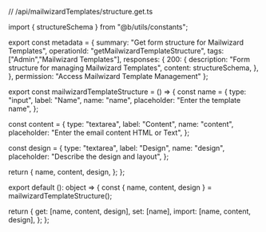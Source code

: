 // /api/mailwizardTemplates/structure.get.ts

import { structureSchema } from "@b/utils/constants";

export const metadata = {
  summary: "Get form structure for Mailwizard Templates",
  operationId: "getMailwizardTemplateStructure",
  tags: ["Admin","Mailwizard Templates"],
  responses: {
    200: {
      description: "Form structure for managing Mailwizard Templates",
      content: structureSchema,
    },
  },
  permission: "Access Mailwizard Template Management"
};

export const mailwizardTemplateStructure = () => {
  const name = {
    type: "input",
    label: "Name",
    name: "name",
    placeholder: "Enter the template name",
  };

  const content = {
    type: "textarea",
    label: "Content",
    name: "content",
    placeholder: "Enter the email content HTML or Text",
  };

  const design = {
    type: "textarea",
    label: "Design",
    name: "design",
    placeholder: "Describe the design and layout",
  };

  return {
    name,
    content,
    design,
  };
};

export default (): object => {
  const { name, content, design } = mailwizardTemplateStructure();

  return {
    get: [name, content, design],
    set: [name],
    import: [name, content, design],
  };
};
